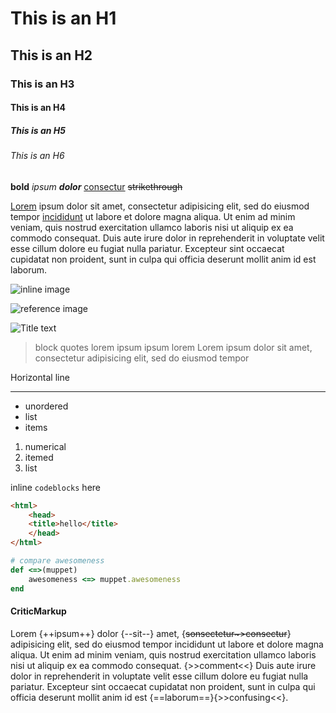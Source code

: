 # This is an H1
## This is an H2
### This is an H3
#### This is an H4
##### This is an H5
###### This is an H6

**bold** _ipsum_ _**dolor**_ [consectur][1] ~~strikethrough~~


[Lorem](http://example.com) ipsum dolor sit amet, consectetur adipisicing elit,
sed do eiusmod tempor [incididunt][2] ut labore et dolore magna aliqua. Ut enim ad
minim veniam, quis nostrud exercitation ullamco laboris nisi ut aliquip ex ea
commodo consequat. Duis aute irure dolor in reprehenderit in voluptate velit
esse cillum dolore eu fugiat nulla pariatur. Excepteur sint occaecat cupidatat
non proident, sunt in culpa qui officia deserunt mollit anim id est laborum.

![inline image](http://placehold.it/100x100)

![reference image][3]

![](image.jpeg "Title text")

> block quotes lorem ipsum ipsum lorem
> Lorem ipsum dolor sit amet, consectetur adipisicing elit, sed do eiusmod tempor

Horizontal line

--------------------------------------------------------------------------------

<!-- comment  -->

- unordered
- list
- items


1. numerical
2. itemed
3. list


inline `codeblocks` here

```html
<html>
	<head>
	<title>hello</title>
	</head>
</html>
```

```ruby
# compare awesomeness
def <=>(muppet)
	awesomeness <=> muppet.awesomeness
end
```

#### CriticMarkup

Lorem {++ipsum++} dolor {--sit--} amet, {~~sonsectetur~>consectur~~} adipisicing
elit, sed do eiusmod tempor incididunt ut labore et dolore magna aliqua. Ut
enim ad minim veniam, quis nostrud exercitation ullamco laboris nisi ut
aliquip ex ea commodo consequat. {>>comment<<} Duis aute irure dolor in
reprehenderit in voluptate velit esse cillum dolore eu fugiat nulla pariatur.
Excepteur sint occaecat cupidatat non proident, sunt in culpa qui officia
deserunt mollit anim id est {==laborum==}{>>confusing<<}.

[1]: http://example.com/1
[2]: http://example.com/2
[3]: http://placehold.it/200x200
